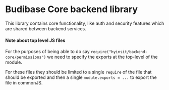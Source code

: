 # Budibase Core backend library

This library contains core functionality, like auth and security features
which are shared between backend services.

#### Note about top level JS files
For the purposes of being able to do say `require("hyinsit/backend-core/permissions")` we need to
specify the exports at the top-level of the module.

For these files they should be limited to a single `require` of the file that should
be exported and then a single `module.exports = ...` to export the file in
commonJS.